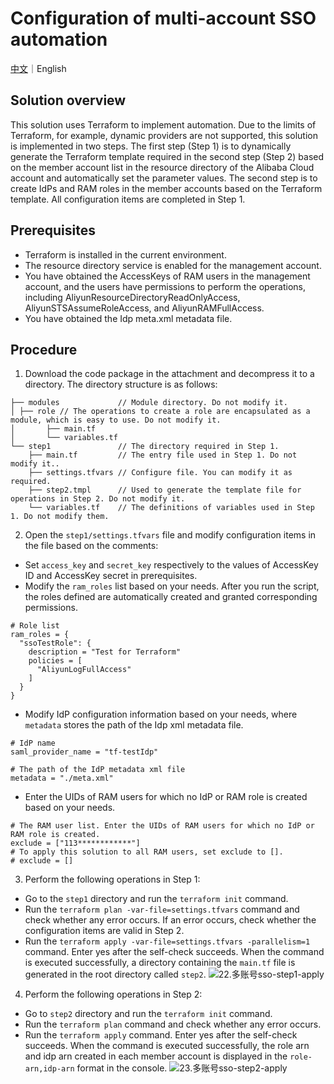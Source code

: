 # Configuration of multi-account SSO automation

[中文](./README.md)｜English

## Solution overview

This solution uses Terraform to implement automation. Due to the limits of Terraform, for example, dynamic providers are not supported, this solution is implemented in two steps. The first step (Step 1) is to dynamically generate the Terraform template required in the second step (Step 2) based on the member account list in the resource directory of the Alibaba Cloud account and automatically set the parameter values. The second step is to create IdPs and RAM roles in the member accounts based on the Terraform template. All configuration items are completed in Step 1. 

## Prerequisites

-	Terraform is installed in the current environment.
-	The resource directory service is enabled for the management account.
-	You have obtained the AccessKeys of RAM users in the management account, and the users have permissions to perform the operations, including AliyunResourceDirectoryReadOnlyAccess, AliyunSTSAssumeRoleAccess, and AliyunRAMFullAccess. 
-	You have obtained the Idp meta.xml metadata file.

## Procedure

1.	Download the code package in the attachment and decompress it to a directory. The directory structure is as follows:
```
├── modules             // Module directory. Do not modify it.
│ ├── role // The operations to create a role are encapsulated as a module, which is easy to use. Do not modify it.
│       ├── main.tf 
│       └── variables.tf
└── step1               // The directory required in Step 1.
    ├── main.tf         // The entry file used in Step 1. Do not modify it..
    ├── settings.tfvars // Configure file. You can modify it as required.
    ├── step2.tmpl      // Used to generate the template file for operations in Step 2. Do not modify it.
    └── variables.tf    // The definitions of variables used in Step 1. Do not modify them.
```
2.	Open the `step1/settings.tfvars` file and modify configuration items in the file based on the comments:
  -	Set `access_key` and `secret_key` respectively to the values of AccessKey ID and AccessKey secret in prerequisites.
  -	Modify the `ram_roles` list based on your needs. After you run the script, the roles defined are automatically created and granted corresponding permissions. 
```
# Role list
ram_roles = {
  "ssoTestRole": {
    description = "Test for Terraform"
    policies = [
      "AliyunLogFullAccess"
    ]
  }
}
```
  -	Modify IdP configuration information based on your needs, where `metadata` stores the path of the Idp xml metadata file.
```
# IdP name
saml_provider_name = "tf-testIdp"

# The path of the IdP metadata xml file
metadata = "./meta.xml"
```
  -	Enter the UIDs of RAM users for which no IdP or RAM role is created based on your needs. 
```
# The RAM user list. Enter the UIDs of RAM users for which no IdP or RAM role is created. 
exclude = ["113************"]
# To apply this solution to all RAM users, set exclude to []. 
# exclude = []
```
3.	Perform the following operations in Step 1:
  -	Go to the `step1` directory and run the `terraform init` command.
  -	Run the `terraform plan -var-file=settings.tfvars` command and check whether any error occurs. If an error occurs, check whether the configuration items are valid in Step 2.
  -	Run the `terraform apply -var-file=settings.tfvars -parallelism=1` command. Enter yes after the self-check succeeds. When the command is executed successfully, a directory containing the `main.tf` file is generated in the root directory called `step2`.
  ![22.多账号sso-step1-apply](../img/22.多账号sso-step1-apply.png)
4.	Perform the following operations in Step 2:
  -	Go to `step2` directory and run the `terraform init` command.
  -	Run the `terraform plan` command and check whether any error occurs.
  -	Run the `terraform apply` command. Enter yes after the self-check succeeds. When the command is executed successfully, the role arn and idp arn created in each member account is displayed in the `role-arn,idp-arn` format in the console.
  ![23.多账号sso-step2-apply](../img/23.多账号sso-step2-apply.png) 
